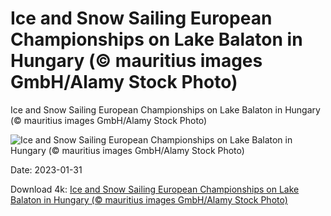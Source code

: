 # Ice and Snow Sailing European Championships on Lake Balaton in Hungary (© mauritius images GmbH/Alamy Stock Photo)

Ice and Snow Sailing European Championships on Lake Balaton in Hungary (© mauritius images GmbH/Alamy Stock Photo)

![Ice and Snow Sailing European Championships on Lake Balaton in Hungary (© mauritius images GmbH/Alamy Stock Photo)](https://bing.com/th?id=OHR.IceSailingBalaton_EN-US2751943390_UHD.jpg&w=1024&h=576)

Date: 2023-01-31

Download 4k: [Ice and Snow Sailing European Championships on Lake Balaton in Hungary (© mauritius images GmbH/Alamy Stock Photo)](https://bing.com/th?id=OHR.IceSailingBalaton_EN-US2751943390_UHD.jpg)

